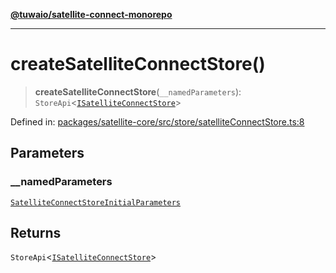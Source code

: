 [**@tuwaio/satellite-connect-monorepo**](../../../README.md)

***

# createSatelliteConnectStore()

> **createSatelliteConnectStore**(`__namedParameters`): `StoreApi`\<[`ISatelliteConnectStore`](../type-aliases/ISatelliteConnectStore.md)\>

Defined in: [packages/satellite-core/src/store/satelliteConnectStore.ts:8](https://github.com/TuwaIO/satellite-connect/blob/bbc901b8bff3563e4096dc064e78e33cabbe6cb0/packages/satellite-core/src/store/satelliteConnectStore.ts#L8)

## Parameters

### \_\_namedParameters

[`SatelliteConnectStoreInitialParameters`](../type-aliases/SatelliteConnectStoreInitialParameters.md)

## Returns

`StoreApi`\<[`ISatelliteConnectStore`](../type-aliases/ISatelliteConnectStore.md)\>
